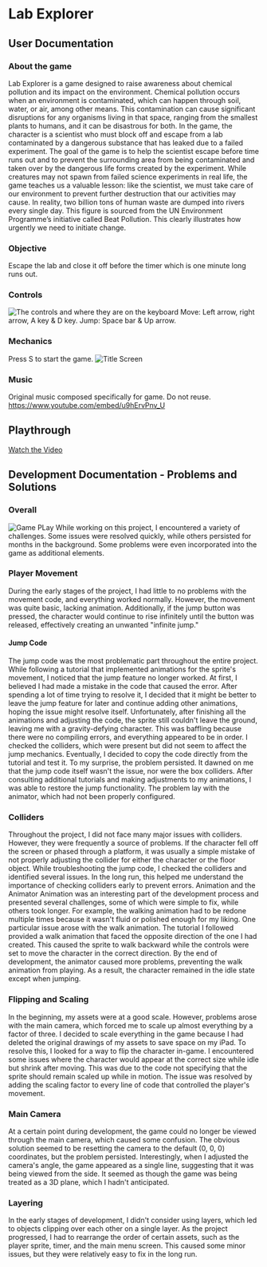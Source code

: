 # Lab Explorer

## User Documentation

### About the game
Lab Explorer is a game designed to raise awareness about chemical pollution and its impact on the environment. Chemical pollution occurs when an environment is contaminated, which can happen through soil, water, or air, among other means. This contamination can cause significant disruptions for any organisms living in that space, ranging from the smallest plants to humans, and it can be disastrous for both.
In the game, the character is a scientist who must block off and escape from a lab contaminated by a dangerous substance that has leaked due to a failed experiment. The goal of the game is to help the scientist escape before time runs out and to prevent the surrounding area from being contaminated and taken over by the dangerous life forms created by the experiment.
While creatures may not spawn from failed science experiments in real life, the game teaches us a valuable lesson: like the scientist, we must take care of our environment to prevent further destruction that our activities may cause. In reality, two billion tons of human waste are dumped into rivers every single day. This figure is sourced from the UN Environment Programme’s initiative called Beat Pollution. This clearly illustrates how urgently we need to initiate change.
### Objective
Escape the lab and close it off before the timer which is one minute long runs out.
### Controls 
![The controls and where they are on the keyboard](https://drive.google.com/uc?id=1M0iMvQm_KuyqrSk400oQKy8S0hBTUn2I)
Move: Left arrow, right arrow, A key & D key.
Jump: Space bar & Up arrow.
### Mechanics 
Press S to start the game.
![Title Screen](https://drive.google.com/uc?id=1f2_J7ohA47PDIhhE3Lds7qOBxQA8oRio)
### Music 
Original music composed specifically for game. Do not reuse.
https://www.youtube.com/embed/u9hErvPnv_U
## Playthrough 
[Watch the Video](https://drive.google.com/file/d/VIDEO_ID/view?usp=sharing)
## Development Documentation - Problems and Solutions
### Overall
![Game PLay](https://drive.google.com/uc?id=1AY0jS0Za4ApZgUt1KaEgbgvvSdmDM7jj)
While working on this project, I encountered a variety of challenges. Some issues were resolved quickly, while others persisted for months in the background. Some problems were even incorporated into the game as additional elements.
### Player Movement
During the early stages of the project, I had little to no problems with the movement code, and everything worked normally. However, the movement was quite basic, lacking animation. Additionally, if the jump button was pressed, the character would continue to rise infinitely until the button was released, effectively creating an unwanted "infinite jump."
#### Jump Code
The jump code was the most problematic part throughout the entire project. While following a tutorial that implemented animations for the sprite's movement, I noticed that the jump feature no longer worked. At first, I believed I had made a mistake in the code that caused the error. After spending a lot of time trying to resolve it, I decided that it might be better to leave the jump feature for later and continue adding other animations, hoping the issue might resolve itself.
Unfortunately, after finishing all the animations and adjusting the code, the sprite still couldn't leave the ground, leaving me with a gravity-defying character. This was baffling because there were no compiling errors, and everything appeared to be in order. I checked the colliders, which were present but did not seem to affect the jump mechanics. Eventually, I decided to copy the code directly from the tutorial and test it. To my surprise, the problem persisted.
It dawned on me that the jump code itself wasn't the issue, nor were the box colliders. After consulting additional tutorials and making adjustments to my animations, I was able to restore the jump functionality. The problem lay with the animator, which had not been properly configured.
### Colliders
Throughout the project, I did not face many major issues with colliders. However, they were frequently a source of problems. If the character fell off the screen or phased through a platform, it was usually a simple mistake of not properly adjusting the collider for either the character or the floor object. While troubleshooting the jump code, I checked the colliders and identified several issues. In the long run, this helped me understand the importance of checking colliders early to prevent errors.
Animation and the Animator
Animation was an interesting part of the development process and presented several challenges, some of which were simple to fix, while others took longer. For example, the walking animation had to be redone multiple times because it wasn't fluid or polished enough for my liking.
One particular issue arose with the walk animation. The tutorial I followed provided a walk animation that faced the opposite direction of the one I had created. This caused the sprite to walk backward while the controls were set to move the character in the correct direction. By the end of development, the animator caused more problems, preventing the walk animation from playing. As a result, the character remained in the idle state except when jumping.
### Flipping and Scaling
In the beginning, my assets were at a good scale. However, problems arose with the main camera, which forced me to scale up almost everything by a factor of three. I decided to scale everything in the game because I had deleted the original drawings of my assets to save space on my iPad. To resolve this, I looked for a way to flip the character in-game.
I encountered some issues where the character would appear at the correct size while idle but shrink after moving. This was due to the code not specifying that the sprite should remain scaled up while in motion. The issue was resolved by adding the scaling factor to every line of code that controlled the player's movement.
### Main Camera
At a certain point during development, the game could no longer be viewed through the main camera, which caused some confusion. The obvious solution seemed to be resetting the camera to the default (0, 0, 0) coordinates, but the problem persisted. Interestingly, when I adjusted the camera's angle, the game appeared as a single line, suggesting that it was being viewed from the side. It seemed as though the game was being treated as a 3D plane, which I hadn't anticipated.
### Layering
In the early stages of development, I didn't consider using layers, which led to objects clipping over each other on a single layer. As the project progressed, I had to rearrange the order of certain assets, such as the player sprite, timer, and the main menu screen. This caused some minor issues, but they were relatively easy to fix in the long run.
 
